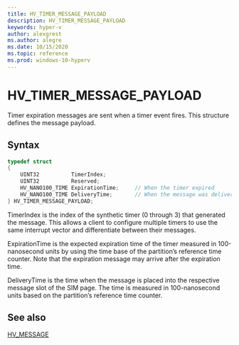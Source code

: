```yaml
---
title: HV_TIMER_MESSAGE_PAYLOAD
description: HV_TIMER_MESSAGE_PAYLOAD
keywords: hyper-v
author: alexgrest
ms.author: alegre
ms.date: 10/15/2020
ms.topic: reference
ms.prod: windows-10-hyperv
---
```


# HV_TIMER_MESSAGE_PAYLOAD

Timer expiration messages are sent when a timer event fires. This structure defines the message payload.

## Syntax

```c
typedef struct
{
    UINT32          TimerIndex;
    UINT32          Reserved;
    HV_NANO100_TIME ExpirationTime;     // When the timer expired
    HV_NANO100_TIME DeliveryTime;       // When the message was delivered
} HV_TIMER_MESSAGE_PAYLOAD;
 ```

TimerIndex is the index of the synthetic timer (0 through 3) that generated the message. This allows a client to configure multiple timers to use the same interrupt vector and differentiate between their messages.

ExpirationTime is the expected expiration time of the timer measured in 100-nanosecond units by using the time base of the partition’s reference time counter. Note that the expiration message may arrive after the expiration time.

DeliveryTime is the time when the message is placed into the respective message slot of the SIM page. The time is measured in 100-nanosecond units based on the partition’s reference time counter.

## See also

 [HV_MESSAGE](HV_MESSAGE.md)